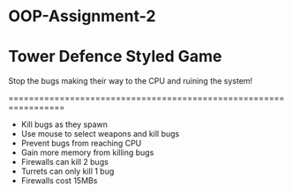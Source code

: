 # OOP-Assignment-2
Tower Defence Styled Game
=========================

Stop the bugs making their way to the CPU and ruining the system!

=================================================================
- Kill bugs as they spawn
- Use mouse to select weapons and kill bugs
- Prevent bugs from reaching CPU
- Gain more memory from killing bugs
- Firewalls can kill 2 bugs
- Turrets can only kill 1 bug
- Firewalls cost 15MBs
